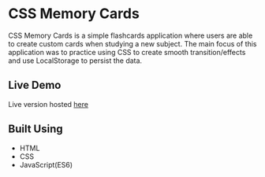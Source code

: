 # CSS Memory Cards

CSS Memory Cards is a simple flashcards application where users are able to create custom cards when studying a new subject. The main focus of this application was to practice using CSS to create smooth transition/effects and use LocalStorage to persist the data.

## Live Demo

Live version hosted [here]()

## Built Using

- HTML
- CSS
- JavaScript(ES6)
